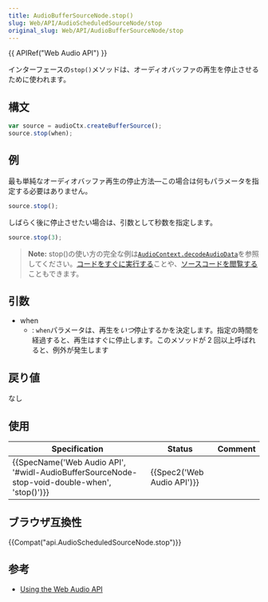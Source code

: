 ```yaml
---
title: AudioBufferSourceNode.stop()
slug: Web/API/AudioScheduledSourceNode/stop
original_slug: Web/API/AudioBufferSourceNode/stop
---
```


{{ APIRef("Web Audio API") }}

インターフェースの`stop()`メソッドは、オーディオバッファの再生を停止させるために使われます。

## 構文

```js
var source = audioCtx.createBufferSource();
source.stop(when);
```

## 例

最も単純なオーディオバッファ再生の停止方法—この場合は何もパラメータを指定する必要はありません。

```js
source.stop();
```

しばらく後に停止させたい場合は、引数として秒数を指定します。

```js
source.stop(3);
```

> **Note:** stop()の使い方の完全な例は[`AudioContext.decodeAudioData`](/ja/docs/Web/API/AudioContext/decodeAudioData)を参照してください。[コードをすぐに実行する](http://mdn.github.io/decode-audio-data/)ことや、[ソースコードを閲覧する](https://github.com/mdn/decode-audio-data)こともできます。

## 引数

- when
  - : `when`パラメータは、再生を*いつ*停止するかを決定します。指定の時間を経過すると、再生はすぐに停止します。このメソッドが 2 回以上呼ばれると、例外が発生します

## 戻り値

なし

## 使用

| Specification                                                                                                                | Status                               | Comment |
| ---------------------------------------------------------------------------------------------------------------------------- | ------------------------------------ | ------- |
| {{SpecName('Web Audio API', '#widl-AudioBufferSourceNode-stop-void-double-when', 'stop()')}} | {{Spec2('Web Audio API')}} |         |

## ブラウザ互換性

{{Compat("api.AudioScheduledSourceNode.stop")}}

## 参考

- [Using the Web Audio API](/ja/docs/Web/API/Web_Audio_API/Using_Web_Audio_API)
